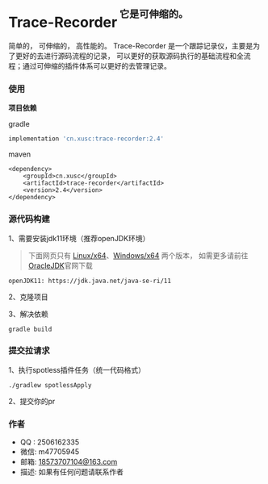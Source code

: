 # Trace-Recorder<sup><sup>&nbsp;它是可伸缩的。</sup></sup>

简单的， 可伸缩的， 高性能的。 Trace-Recorder 是一个跟踪记录仪，主要是为了更好的去进行源码流程的记录，
可以更好的获取源码执行的基础流程和全流程；通过可伸缩的插件体系可以更好的去管理记录。

### 使用
**项目依赖**

gradle
```gradle
implementation 'cn.xusc:trace-recorder:2.4'
```

maven
```maven
<dependency>
	<groupId>cn.xusc</groupId>
	<artifactId>trace-recorder</artifactId>
	<version>2.4</version>
</dependency>
```

### 源代码构建
1、需要安装jdk11环境（推荐openJDK环境）
> 下面网页只有 [Linux/x64](https://jdk.java.net/java-se-ri/11)、[Windows/x64](https://jdk.java.net/java-se-ri/11) 两个版本，
> 如需更多请前往[OracleJDK](https://www.oracle.com/java/technologies/downloads/#java11)官网下载

	openJDK11: https://jdk.java.net/java-se-ri/11

2、克隆项目

3、解决依赖

	gradle build

### 提交拉请求
1、执行spotless插件任务（统一代码格式）

	./gradlew spotlessApply

2、提交你的pr

### 作者
* QQ : 2506162335
* 微信: m47705945
* 邮箱: 18573707104@163.com
* 描述: 如果有任何问题请联系作者

